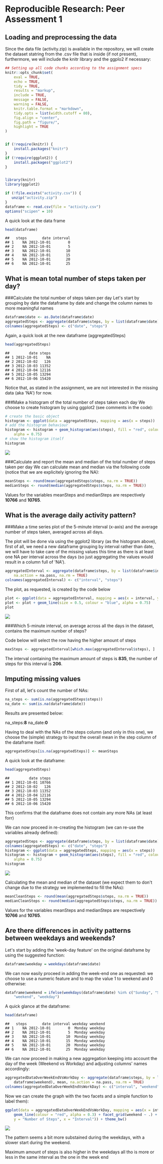 # Reproducible Research: Peer Assessment 1



## Loading and preprocessing the data
Since the data file (activity.zip) is available in the repository, we will create the dataset statring from the .csv file that is inside
(if not present), furthermore, we will include the knitr library and the ggplo2 if necessary:



```r
## Setting up all code chunks according to the assignment specs
knitr::opts_chunk$set(
    eval = TRUE,
    echo = TRUE,
    tidy = TRUE,
    results = "markup",
    include = TRUE,
    message = FALSE,
    warning = FALSE,
    knitr.table.format = "markdown", 
    tidy.opts = list(width.cutoff = 80), 
    fig.align = "center", 
    fig.path = "figure/", 
    highlight = TRUE
)


if (!require(knitr)) {
    install.packages("knitr")
}
if (!require(ggplot2)) {
    install.packages("ggplot2")
}


library(knitr)
library(ggplot2)

if (!file.exists("activity.csv")) {
   unzip("activity.zip") 
} 
dataframe <- read.csv(file = "activity.csv")
options("scipen" = 10)
```

A quick look at the data frame

```r
head(dataframe)
```

```
##   steps       date interval
## 1    NA 2012-10-01        0
## 2    NA 2012-10-01        5
## 3    NA 2012-10-01       10
## 4    NA 2012-10-01       15
## 5    NA 2012-10-01       20
## 6    NA 2012-10-01       25
```



## What is mean total number of steps taken per day?

###Calculate the total number of steps taken per day
Let's start by grouping by date the dataframe by date and change the column names to more meaningful names


```r
dataframe$date <- as.Date(dataframe$date)
aggregatedSteps <- aggregate(dataframe$steps, by = list(dataframe$date), sum)
colnames(aggregatedSteps) <- c("date", "steps")
```

Again, a quick look at the new dataframe (aggregatedSteps)


```r
head(aggregatedSteps)
```

```
##         date steps
## 1 2012-10-01    NA
## 2 2012-10-02   126
## 3 2012-10-03 11352
## 4 2012-10-04 12116
## 5 2012-10-05 13294
## 6 2012-10-06 15420
```

Notice that, as stated in the assignment, we are not interested in the missing data (aka 'NA') for now.

###Make a histogram of the total number of steps taken each day
We choose to create histogram by using ggplot2 (see comments in the code):


```r
# create the basic object
histogram <- ggplot(data = aggregatedSteps, mapping = aes(x = steps))
# add the histogram behaviour
histogram <- histogram + geom_histogram(aes(steps), fill = "red", colour = "white", 
    alpha = 0.75)
# show the histogram itself
histogram
```

<img src="figure/hist-aggregatedSteps-1.png" style="display: block; margin: auto;" />

###Calculate and report the mean and median of the total number of steps taken per day
We can calculate mean and median via the following code (notice that we are explicitely ignoring the NA):

```r
meanSteps <- round(mean(aggregatedSteps$steps, na.rm = TRUE))
medianSteps <- round(median(aggregatedSteps$steps, na.rm = TRUE))
```

Values for the variables meanSteps and medianSteps are respectively __10766__ and __10765__.

## What is the average daily activity pattern?



###Make a time series plot of the 5-minute interval (x-axis) and the average number of steps taken, averaged across all days.

The plot will be done via using the ggplot2 library (as the histogram above), first of all, we need a new dataframe grouping by interval rather than date, we will have to take care of the missing values this time as there is at least one NA per interval across the days (so just aggregating the values would result in a column full of 'NA').



```r
aggregatedInterval <- aggregate(dataframe$steps, by = list(dataframe$interval), mean, 
    na.action = na.pass, na.rm = TRUE)
colnames(aggregatedInterval) <- c("interval", "steps")
```

The plot, as requested, is created by the code below


```r
plot <- ggplot(data = aggregatedInterval, mapping = aes(x = interval, y = steps))
plot <- plot + geom_line(size = 0.5, colour = "blue", alpha = 0.75)
plot
```

<img src="figure/aggregation-by-interval-plot-1.png" style="display: block; margin: auto;" />

###Which 5-minute interval, on average across all the days in the dataset, contains the maximum number of steps?

Code below will select the row having the higher amount of steps


```r
maxSteps <- aggregatedInterval[which.max(aggregatedInterval$steps), ]
```

The interval containing the maximum amount of steps is __835__, the number of steps for this interval is __206__.

## Imputing missing values
First of all, let's count the number of NAs:


```r
na_steps <- sum(is.na(aggregatedSteps$steps))
na_date <- sum(is.na(dataframe$date))
```

Results are presented  below:

na_steps:__8__
na_date:__0__

Having to deal with the NAs of the steps column (and only in this one), we choose the (simple) strategy to input the overall mean in the step column of the dataframe itself:


```r
aggregatedSteps[is.na(aggregatedSteps)] <- meanSteps
```

A quick look at the dataframe:


```r
head(aggregatedSteps)
```

```
##         date steps
## 1 2012-10-01 10766
## 2 2012-10-02   126
## 3 2012-10-03 11352
## 4 2012-10-04 12116
## 5 2012-10-05 13294
## 6 2012-10-06 15420
```

This confirms that the dataframe does not contain any more NAs (at least forr)

We can now proceed in re-creating the histogram (we can re-use the variables already defined):


```r
aggregatedSteps <- aggregate(dataframe$steps, by = list(dataframe$date), sum)
colnames(aggregatedSteps) <- c("date", "steps")
histogram <- ggplot(data = aggregatedSteps, mapping = aes(x = steps))
histogram <- histogram + geom_histogram(aes(steps), fill = "red", colour = "white", 
    alpha = 0.75)
histogram
```

<img src="figure/histogram_new-1.png" style="display: block; margin: auto;" />

Calculating the mean and median of the dataset (we expect them to don't change due to the strategy we implemented to fill the NAs):


```r
meanCleanSteps <- round(mean(aggregatedSteps$steps, na.rm = TRUE))
medianCleanSteps <- round(median(aggregatedSteps$steps, na.rm = TRUE))
```

Values for the variables meanSteps and medianSteps are respectively __10766__ and __10765__.

## Are there differences in activity patterns between weekdays and weekends?
Let's start by adding the 'week-day feature' on the original dataframe by using the suggested function:



```r
dataframe$weekday = weekdays(dataframe$date)
```

We can now easily proceed in adding the week-end one as requested: we choose to use a numeric feature and to map the value 1 to weekend and 0 otherwise:


```r
dataframe$weekend = ifelse(weekdays(dataframe$date) %in% c("Sunday", "Saturday"), 
    "weekend", "weekday")
```

A quick glance at the dataframe:


```r
head(dataframe)
```

```
##   steps       date interval weekday weekend
## 1    NA 2012-10-01        0  Monday weekday
## 2    NA 2012-10-01        5  Monday weekday
## 3    NA 2012-10-01       10  Monday weekday
## 4    NA 2012-10-01       15  Monday weekday
## 5    NA 2012-10-01       20  Monday weekday
## 6    NA 2012-10-01       25  Monday weekday
```

We can now proceed in making a new aggregation keeping into account the day of the week (Weekend vs Workday) and adjusting columns' names accordingly:


```r
aggregatedDataOverWeekEndVsWorkDay <- aggregate(dataframe$steps, by = list(dataframe$interval, 
    dataframe$weekend), mean, na.action = na.pass, na.rm = TRUE)
colnames(aggregatedDataOverWeekEndVsWorkDay) <- c("interval", "weekend", "steps")
```

Now we can create the graph with the two facets and a simple function to label them):


```r
ggplot(data = aggregatedDataOverWeekEndVsWorkDay, mapping = aes(x = interval, y = steps)) + 
    geom_line(colour = "red", alpha = 0.3) + facet_grid(weekend ~ .) + ggtitle(list(title = "Activity Patterns in Weekdays and Weekends", 
    y = "Number of Steps", x = "Interval")) + theme_bw()
```

<img src="figure/amc-create-facets-1.png" style="display: block; margin: auto;" />

The pattern seems a bit more substained during the weekdays, with a slower start during the weekend.

Maximum amount of steps is also higher in the weekdays all tho is more or less in the same interval as the one in the week end

